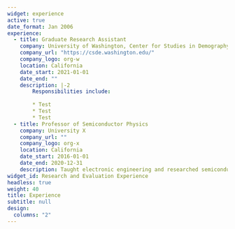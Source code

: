 ```yaml
---
widget: experience
active: true
date_format: Jan 2006
experience:
  - title: Graduate Research Assistant
    company: University of Washington, Center for Studies in Demography and Ecology
    company_url: "https://csde.washington.edu/"
    company_logo: org-w
    location: California
    date_start: 2021-01-01
    date_end: ""
    description: |-2
        Responsibilities include:
        
        * Test
        * Test
        * Test
  - title: Professor of Semiconductor Physics
    company: University X
    company_url: ""
    company_logo: org-x
    location: California
    date_start: 2016-01-01
    date_end: 2020-12-31
    description: Taught electronic engineering and researched semiconductor physics.
widget_id: Research and Evaluation Experience
headless: true
weight: 40
title: Experience
subtitle: null
design:
  columns: "2"
---
```

